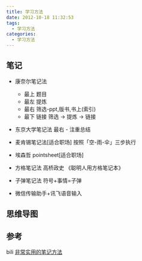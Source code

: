 ```yaml
---
title: 学习方法
date: 2012-10-18 11:32:53
tags: 
  - 学习方法
categories: 
  - 学习方法
---
```


<p></p>
<!-- more -->


## 笔记
+ 康奈尔笔记法
   - 最上 题目
   - 最左 提炼
   - 最右 筛选-ppt,版书,书上(索引)
   - 最下 链接
  筛选 -> 提炼 -> 链接 
   
+ 东京大学笔记法
  最右 - 注重总结

+ 麦肯锡笔记法[适合职场] 
  按照「空-雨-伞」三步执行

+ 埃森哲 pointsheet[适合职场]  

+ 方格笔记法
  高桥政史 《聪明人用方格笔记本》

+ 子弹笔记法
  符号+事情=子弹  

+ 微信传输助手+讯飞语音输入

## 思维导图

## 参考
bili
[非常实用的笔记方法](https://zhuanlan.zhihu.com/p/498568360)